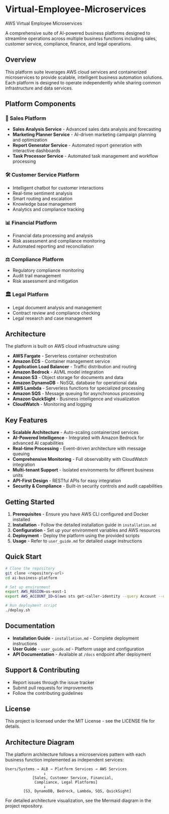 # Virtual-Employee-Microservices
AWS Virtual Employee Microservices

A comprehensive suite of AI-powered business platforms designed to streamline operations across multiple business functions including sales, customer service, compliance, finance, and legal operations.

## Overview

This platform suite leverages AWS cloud services and containerized microservices to provide scalable, intelligent business automation solutions. Each platform is designed to operate independently while sharing common infrastructure and data services.

## Platform Components

### 🎯 Sales Platform
- **Sales Analysis Service** - Advanced sales data analysis and forecasting
- **Marketing Planner Service** - AI-driven marketing campaign planning and optimization
- **Report Generator Service** - Automated report generation with interactive dashboards
- **Task Processor Service** - Automated task management and workflow processing

### 🛠️ Customer Service Platform
- Intelligent chatbot for customer interactions
- Real-time sentiment analysis
- Smart routing and escalation
- Knowledge base management
- Analytics and compliance tracking

### 📊 Financial Platform
- Financial data processing and analysis
- Risk assessment and compliance monitoring
- Automated reporting and reconciliation

### ⚖️ Compliance Platform
- Regulatory compliance monitoring
- Audit trail management
- Risk assessment and mitigation

### 🏛️ Legal Platform
- Legal document analysis and management
- Contract review and compliance checking
- Legal research and case management

## Architecture

The platform is built on AWS cloud infrastructure using:

- **AWS Fargate** - Serverless container orchestration
- **Amazon ECS** - Container management service
- **Application Load Balancer** - Traffic distribution and routing
- **Amazon Bedrock** - AI/ML model integration
- **Amazon S3** - Object storage for documents and data
- **Amazon DynamoDB** - NoSQL database for operational data
- **AWS Lambda** - Serverless functions for specialized processing
- **Amazon SQS** - Message queuing for asynchronous processing
- **Amazon QuickSight** - Business intelligence and visualization
- **CloudWatch** - Monitoring and logging

## Key Features

- **Scalable Architecture** - Auto-scaling containerized services
- **AI-Powered Intelligence** - Integrated with Amazon Bedrock for advanced AI capabilities
- **Real-time Processing** - Event-driven architecture with message queuing
- **Comprehensive Monitoring** - Full observability with CloudWatch integration
- **Multi-tenant Support** - Isolated environments for different business units
- **API-First Design** - RESTful APIs for easy integration
- **Security & Compliance** - Built-in security controls and audit capabilities

## Getting Started

1. **Prerequisites** - Ensure you have AWS CLI configured and Docker installed
2. **Installation** - Follow the detailed installation guide in `installation.md`
3. **Configuration** - Set up your environment variables and AWS resources
4. **Deployment** - Deploy the platform using the provided scripts
5. **Usage** - Refer to `user_guide.md` for detailed usage instructions

## Quick Start

```bash
# Clone the repository
git clone <repository-url>
cd ai-business-platform

# Set up environment
export AWS_REGION=us-east-1
export AWS_ACCOUNT_ID=$(aws sts get-caller-identity --query Account --output text)

# Run deployment script
./deploy.sh
```

## Documentation

- **Installation Guide** - `installation.md` - Complete deployment instructions
- **User Guide** - `user_guide.md` - Platform usage and configuration
- **API Documentation** - Available at `/docs` endpoint after deployment

## Support & Contributing

- Report issues through the issue tracker
- Submit pull requests for improvements
- Follow the contributing guidelines

## License

This project is licensed under the MIT License - see the LICENSE file for details.

## Architecture Diagram

The platform architecture follows a microservices pattern with each business function implemented as independent services:

```
Users/Systems → ALB → Platform Services → AWS Services
                 ↓
            [Sales, Customer Service, Financial, 
             Compliance, Legal Platforms]
                 ↓
        [S3, DynamoDB, Bedrock, Lambda, SQS, QuickSight]
```

For detailed architecture visualization, see the Mermaid diagram in the project repository.
